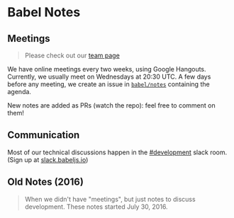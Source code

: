 # Babel Notes

## Meetings

> Please check out our [team page](https://babeljs.io/team)

We have online meetings every two weeks, using Google Hangouts. Currently, we usually meet on Wednesdays at 20:30 UTC.
A few days before any meeting, we create an issue in [`babel/notes`](https://github.com/babel/notes/issues?utf8=%E2%9C%93&q=is%3Aissue+sort%3Aupdated-desc+label%3Ameeting+) containing the agenda.

New notes are added as PRs (watch the repo): feel free to comment on them!

## Communication

Most of our technical discussions happen in the [#development](https://babeljs.slack.com/messages/development) slack room. (Sign up at [slack.babeljs.io](http://slack.babeljs.io/))

## Old Notes (2016)

> When we didn't have "meetings", but just notes to discuss development.
> These notes started July 30, 2016.
